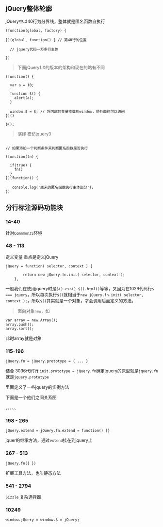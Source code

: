
## jQuery整体轮廓

jQuery中以40行为分界线，整体就是匿名函数自执行

```
(function(global, factory) {

})(global, function() { // 第40行的位置

  // jquery代码一万多行主体
  
})

```

> 下面jQuery1.X的版本的架构和现在的略有不同

```
(function() {
    
  var a = 10;
  
  function $() {
    alert(a);
  }
  
  window.$ = $; // 将内部的变量挂载到window，使外面也可以访问
})()

$();
```

> 演绎 模仿jquery3

```

// 如果添加一个判断条件来判断匿名函数是否执行

(function(fn) {
        
  if(true) {
    fn()
  }
})(function() {

   console.log('原来的匿名函数执行主体部分');
})
```

## 分行标注源码功能块

### 14-40

针对`CommmonJS`环境 

### 48 - 113

定义变量 重点是定义jQuery

```
jQuery = function( selector, context ) {

        return new jQuery.fn.init( selector, context );
    },

```
一般我们在使用jquery时是`$().css() $().html()`等等，又因为在1029代码行`$ === jquery`，所以每次执行`$()`就相当于`new jQuery.fn.init( selector, context );`，所以`$()`其实就是一个对象，才会调用后面定义的方法。

> 面向对象`new`，如
```
var array = new Array();
array.push();
array.sort();
```
此时array就是对象

### 115-196

```
jQuery.fn = jQuery.prototype = { ... }
```

结合 3036代码行 `init.prototype = jQuery.fn`确定jquery的原型就是`jquery.fn`就是`jquery.prototype`

里面定义了一些jquery的实例方法

下面是一个他们之间关系图



、、、、、

### 198 - 265
`jQuery.extend = jQuery.fn.extend = function() {}`

jquer的继承方法，通过`extend`挂在到jquery上

### 267 - 513

`jQuery.fn({ })`

扩展工具方法，也叫静态方法

### 541 - 2794 
`Sizzle` 复杂选择器

### 10249

`window.jQuery = window.$ = jQuery;`

